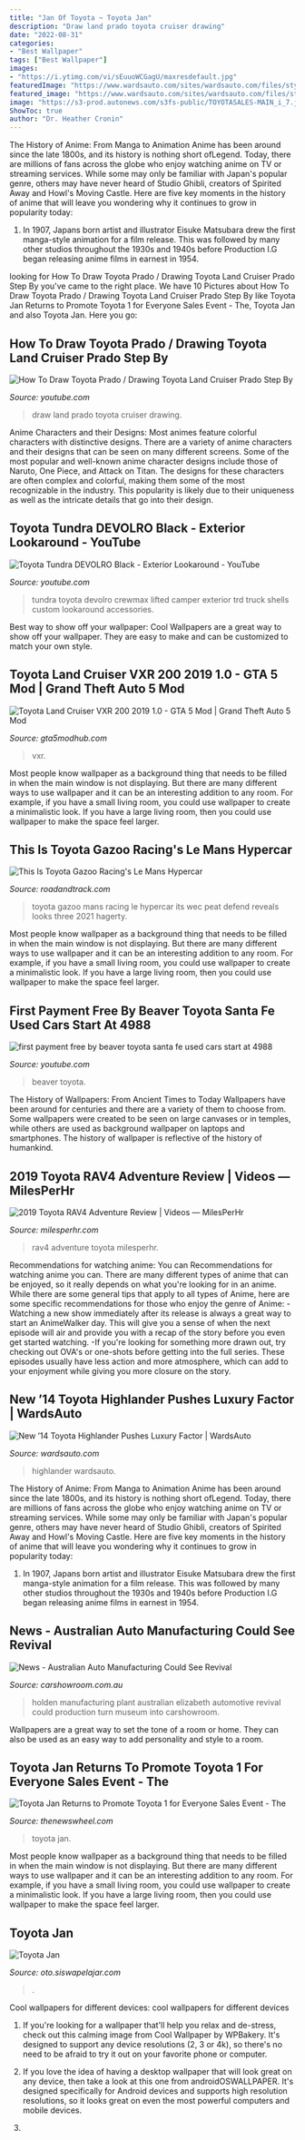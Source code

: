 ```yaml
---
title: "Jan Of Toyota ~ Toyota Jan"
description: "Draw land prado toyota cruiser drawing"
date: "2022-08-31"
categories:
- "Best Wallpaper"
tags: ["Best Wallpaper"]
images:
- "https://i.ytimg.com/vi/sEuuoWCGagU/maxresdefault.jpg"
featuredImage: "https://www.wardsauto.com/sites/wardsauto.com/files/styles/article_featured_retina/public/uploads/2014/01/toyota-highlander-promo.jpg?itok=9VhLienJ"
featured_image: "https://www.wardsauto.com/sites/wardsauto.com/files/styles/article_featured_retina/public/uploads/2014/01/toyota-highlander-promo.jpg?itok=9VhLienJ"
image: "https://s3-prod.autonews.com/s3fs-public/TOYOTASALES-MAIN_i_7.jpg"
ShowToc: true
author: "Dr. Heather Cronin"
---
```



The History of Anime: From Manga to Animation
Anime has been around since the late 1800s, and its history is nothing short ofLegend. Today, there are millions of fans across the globe who enjoy watching anime on TV or streaming services. While some may only be familiar with Japan's popular genre, others may have never heard of Studio Ghibli, creators of Spirited Away and Howl's Moving Castle. Here are five key moments in the history of anime that will leave you wondering why it continues to grow in popularity today:
1) In 1907, Japans born artist and illustrator Eisuke Matsubara drew the first manga-style animation for a film release. This was followed by many other studios throughout the 1930s and 1940s before Production I.G began releasing anime films in earnest in 1954.

	

		
looking for How To Draw Toyota Prado / Drawing Toyota Land Cruiser Prado Step By you've came to the right place. We have 10 Pictures about How To Draw Toyota Prado / Drawing Toyota Land Cruiser Prado Step By like Toyota Jan Returns to Promote Toyota 1 for Everyone Sales Event - The, Toyota Jan and also Toyota Jan. Here you go:
		
    
## How To Draw Toyota Prado / Drawing Toyota Land Cruiser Prado Step By

<img loading=lazy src="https://i.ytimg.com/vi/sEuuoWCGagU/maxresdefault.jpg" onerror="this.onerror=null;this.src='https://tse2.mm.bing.net/th?id=OIP.BdAjzFn65YZCDb8bYWQi3wHaEK&amp;pid=15.1';" alt="How To Draw Toyota Prado / Drawing Toyota Land Cruiser Prado Step By">

_Source: youtube.com_

>draw land prado toyota cruiser drawing. 

	

Anime Characters and their Designs: Most animes feature colorful characters with distinctive designs.
There are a variety of anime characters and their designs that can be seen on many different screens. Some of the most popular and well-known anime character designs include those of Naruto, One Piece, and Attack on Titan. The designs for these characters are often complex and colorful, making them some of the most recognizable in the industry. This popularity is likely due to their uniqueness as well as the intricate details that go into their design.

    
## Toyota Tundra DEVOLRO Black - Exterior Lookaround - YouTube

<img loading=lazy src="https://i.ytimg.com/vi/89np7GQW7_o/maxresdefault.jpg" onerror="this.onerror=null;this.src='https://tse3.mm.bing.net/th?id=OIP.z9I_0HKTrl5vY3SzlPlY5wHaEK&amp;pid=15.1';" alt="Toyota Tundra DEVOLRO Black - Exterior Lookaround - YouTube">

_Source: youtube.com_

>tundra toyota devolro crewmax lifted camper exterior trd truck shells custom lookaround accessories. 

	

Best way to show off your wallpaper:
Cool Wallpapers are a great way to show off your wallpaper. They are easy to make and can be customized to match your own style.

    
## Toyota Land Cruiser VXR 200 2019 1.0 - GTA 5 Mod | Grand Theft Auto 5 Mod

<img loading=lazy src="http://www.gta5modhub.com/wp-content/uploads/2021/01/Toyota-Land-Cruiser-VXR-200-2019-1-2.png" onerror="this.onerror=null;this.src='https://tse4.mm.bing.net/th?id=OIP.GPJwFqWQ6VLvS2me0tcjVAHaEJ&amp;pid=15.1';" alt="Toyota Land Cruiser VXR 200 2019 1.0 - GTA 5 Mod | Grand Theft Auto 5 Mod">

_Source: gta5modhub.com_

>vxr. 

	

Most people know wallpaper as a background thing that needs to be filled in when the main window is not displaying. But there are many different ways to use wallpaper and it can be an interesting addition to any room. For example, if you have a small living room, you could use wallpaper to create a minimalistic look. If you have a large living room, then you could use wallpaper to make the space feel larger.

    
## This Is Toyota Gazoo Racing&#039;s Le Mans Hypercar

<img loading=lazy src="https://hips.hearstapps.com/hmg-prod.s3.amazonaws.com/images/wec-2021-studio-005-1610665885.jpg?crop=1.00xw:0.752xh;0,0.106xh&amp;resize=1200:*" onerror="this.onerror=null;this.src='https://tse2.mm.bing.net/th?id=OIP.zNBlrU3qtc4J7_wvpRic3wHaDt&amp;pid=15.1';" alt="This Is Toyota Gazoo Racing&#039;s Le Mans Hypercar">

_Source: roadandtrack.com_

>toyota gazoo mans racing le hypercar its wec peat defend reveals looks three 2021 hagerty. 

	

Most people know wallpaper as a background thing that needs to be filled in when the main window is not displaying. But there are many different ways to use wallpaper and it can be an interesting addition to any room. For example, if you have a small living room, you could use wallpaper to create a minimalistic look. If you have a large living room, then you could use wallpaper to make the space feel larger.

    
## First Payment Free By Beaver Toyota Santa Fe Used Cars Start At 4988

<img loading=lazy src="https://i.ytimg.com/vi/_BN9MunREXM/maxresdefault.jpg" onerror="this.onerror=null;this.src='https://tse1.mm.bing.net/th?id=OIP.MU-g3JF5rweT-zJE3UpkeAHaEK&amp;pid=15.1';" alt="first payment free by beaver toyota santa fe used cars start at 4988">

_Source: youtube.com_

>beaver toyota. 

	

The History of Wallpapers: From Ancient Times to Today
Wallpapers have been around for centuries and there are a variety of them to choose from. Some wallpapers were created to be seen on large canvases or in temples, while others are used as background wallpaper on laptops and smartphones. The history of wallpaper is reflective of the history of humankind.

    
## 2019 Toyota RAV4 Adventure Review | Videos — MilesPerHr

<img loading=lazy src="https://www.milesperhr.com/wp-content/uploads/2020/01/RAV4-Review-1.jpg" onerror="this.onerror=null;this.src='https://tse2.mm.bing.net/th?id=OIP.Iv4dOQcfsQnSKDdYvFhOlQHaEg&amp;pid=15.1';" alt="2019 Toyota RAV4 Adventure Review | Videos — MilesPerHr">

_Source: milesperhr.com_

>rav4 adventure toyota milesperhr. 

	

Recommendations for watching anime: You can
Recommendations for watching anime you can. There are many different types of anime that can be enjoyed, so it really depends on what you're looking for in an anime. While there are some general tips that apply to all types of Anime, here are some specific recommendations for those who enjoy the genre of Anime: 
-Watching a new show immediately after its release is always a great way to start an AnimeWalker day. This will give you a sense of when the next episode will air and provide you with a recap of the story before you even get started watching. 
-If you're looking for something more drawn out, try checking out OVA's or one-shots before getting into the full series. These episodes usually have less action and more atmosphere, which can add to your enjoyment while giving you more closure on the story.

    
## New ’14 Toyota Highlander Pushes Luxury Factor | WardsAuto

<img loading=lazy src="https://www.wardsauto.com/sites/wardsauto.com/files/styles/article_featured_retina/public/uploads/2014/01/toyota-highlander-promo.jpg?itok=9VhLienJ" onerror="this.onerror=null;this.src='https://tse1.mm.bing.net/th?id=OIP.pzwG5AkvTaDTeO53NuB7bAHaD2&amp;pid=15.1';" alt="New ’14 Toyota Highlander Pushes Luxury Factor | WardsAuto">

_Source: wardsauto.com_

>highlander wardsauto. 

	

The History of Anime: From Manga to Animation
Anime has been around since the late 1800s, and its history is nothing short ofLegend. Today, there are millions of fans across the globe who enjoy watching anime on TV or streaming services. While some may only be familiar with Japan's popular genre, others may have never heard of Studio Ghibli, creators of Spirited Away and Howl's Moving Castle. Here are five key moments in the history of anime that will leave you wondering why it continues to grow in popularity today:
1) In 1907, Japans born artist and illustrator Eisuke Matsubara drew the first manga-style animation for a film release. This was followed by many other studios throughout the 1930s and 1940s before Production I.G began releasing anime films in earnest in 1954.

    
## News - Australian Auto Manufacturing Could See Revival

<img loading=lazy src="https://www.carshowroom.com.au/media/21488473/news-australian-auto-manufacturing-could-see-revival-gallery-07-0118.jpeg" onerror="this.onerror=null;this.src='https://tse1.mm.bing.net/th?id=OIP.qWlFICf73pF5ydxM_JJNFQHaEK&amp;pid=15.1';" alt="News - Australian Auto Manufacturing Could See Revival">

_Source: carshowroom.com.au_

>holden manufacturing plant australian elizabeth automotive revival could production turn museum into carshowroom. 

	

Wallpapers are a great way to set the tone of a room or home. They can also be used as an easy way to add personality and style to a room.

    
## Toyota Jan Returns To Promote Toyota 1 For Everyone Sales Event - The

<img loading=lazy src="http://thenewswheel.com/wp-content/uploads/2016/07/toyota-jan-3-560x400.jpg" onerror="this.onerror=null;this.src='https://tse3.mm.bing.net/th?id=OIP.ED58s7HODX7XnpoYWAEEZwHaFS&amp;pid=15.1';" alt="Toyota Jan Returns to Promote Toyota 1 for Everyone Sales Event - The">

_Source: thenewswheel.com_

>toyota jan. 

	

Most people know wallpaper as a background thing that needs to be filled in when the main window is not displaying. But there are many different ways to use wallpaper and it can be an interesting addition to any room. For example, if you have a small living room, you could use wallpaper to create a minimalistic look. If you have a large living room, then you could use wallpaper to make the space feel larger.

    
## Toyota Jan

<img loading=lazy src="https://s3-prod.autonews.com/s3fs-public/TOYOTASALES-MAIN_i_7.jpg" onerror="this.onerror=null;this.src='https://tse3.mm.bing.net/th?id=OIP.UjyWwqrxIfir5_Pjd6zD3wHaFj&amp;pid=15.1';" alt="Toyota Jan">

_Source: oto.siswapelajar.com_

>. 

	

Cool wallpapers for different devices:
cool wallpapers for different devices 

1. If you're looking for a wallpaper that'll help you relax and de-stress, check out this calming image from Cool Wallpaper by WPBakery. It's designed to support any device resolutions (2, 3 or 4k), so there's no need to be afraid to try it out on your favorite phone or computer.

2. If you love the idea of having a desktop wallpaper that will look great on any device, then take a look at this one from androidOSWALLPAPER. It's designed specifically for Android devices and supports high resolution resolutions, so it looks great on even the most powerful computers and mobile devices.

3.

